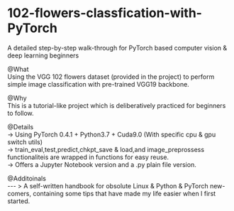 # 102-flowers-classfication-with-PyTorch
A detailed step-by-step walk-through for PyTorch based computer vision & deep learning beginners

@What<br>
Using the VGG 102 flowers dataset (provided in the project) to perform simple image classification with pre-trained VGG19 backbone.

@Why<br>
This is a tutorial-like project which is deliberatively practiced for beginners to follow.

@Details<br>
-> Using PyTorch 0.4.1 + Python3.7 + Cuda9.0 (With specific cpu & gpu switch utils)<br>
-> train_eval,test,predict,chkpt_save & load,and image_preprossess functionaliteis are wrapped in functions for easy reuse.<br>
-> Offers a Jupyter Notebook version and a .py plain file version.<br>

@Additoinals<br>
--- > A self-written handbook for obsolute Linux & Python & PyTorch new-comers, containing some tips that have made my life easier when I first started.



